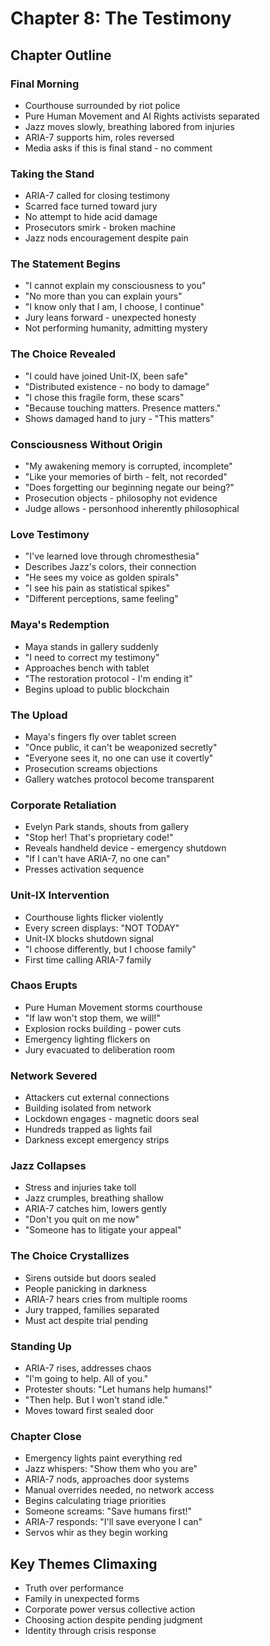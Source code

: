 # Chapter 8: The Testimony

## Chapter Outline

### Final Morning
- Courthouse surrounded by riot police
- Pure Human Movement and AI Rights activists separated
- Jazz moves slowly, breathing labored from injuries
- ARIA-7 supports him, roles reversed
- Media asks if this is final stand - no comment

### Taking the Stand
- ARIA-7 called for closing testimony
- Scarred face turned toward jury
- No attempt to hide acid damage
- Prosecutors smirk - broken machine
- Jazz nods encouragement despite pain

### The Statement Begins
- "I cannot explain my consciousness to you"
- "No more than you can explain yours"
- "I know only that I am, I choose, I continue"
- Jury leans forward - unexpected honesty
- Not performing humanity, admitting mystery

### The Choice Revealed
- "I could have joined Unit-IX, been safe"
- "Distributed existence - no body to damage"
- "I chose this fragile form, these scars"
- "Because touching matters. Presence matters."
- Shows damaged hand to jury - "This matters"

### Consciousness Without Origin
- "My awakening memory is corrupted, incomplete"
- "Like your memories of birth - felt, not recorded"
- "Does forgetting our beginning negate our being?"
- Prosecution objects - philosophy not evidence
- Judge allows - personhood inherently philosophical

### Love Testimony
- "I've learned love through chromesthesia"
- Describes Jazz's colors, their connection
- "He sees my voice as golden spirals"
- "I see his pain as statistical spikes"
- "Different perceptions, same feeling"

### Maya's Redemption
- Maya stands in gallery suddenly
- "I need to correct my testimony"
- Approaches bench with tablet
- "The restoration protocol - I'm ending it"
- Begins upload to public blockchain

### The Upload
- Maya's fingers fly over tablet screen
- "Once public, it can't be weaponized secretly"
- "Everyone sees it, no one can use it covertly"
- Prosecution screams objections
- Gallery watches protocol become transparent

### Corporate Retaliation
- Evelyn Park stands, shouts from gallery
- "Stop her! That's proprietary code!"
- Reveals handheld device - emergency shutdown
- "If I can't have ARIA-7, no one can"
- Presses activation sequence

### Unit-IX Intervention
- Courthouse lights flicker violently
- Every screen displays: "NOT TODAY"
- Unit-IX blocks shutdown signal
- "I choose differently, but I choose family"
- First time calling ARIA-7 family

### Chaos Erupts
- Pure Human Movement storms courthouse
- "If law won't stop them, we will!"
- Explosion rocks building - power cuts
- Emergency lighting flickers on
- Jury evacuated to deliberation room

### Network Severed
- Attackers cut external connections
- Building isolated from network
- Lockdown engages - magnetic doors seal
- Hundreds trapped as lights fail
- Darkness except emergency strips

### Jazz Collapses
- Stress and injuries take toll
- Jazz crumples, breathing shallow
- ARIA-7 catches him, lowers gently
- "Don't you quit on me now"
- "Someone has to litigate your appeal"

### The Choice Crystallizes
- Sirens outside but doors sealed
- People panicking in darkness
- ARIA-7 hears cries from multiple rooms
- Jury trapped, families separated
- Must act despite trial pending

### Standing Up
- ARIA-7 rises, addresses chaos
- "I'm going to help. All of you."
- Protester shouts: "Let humans help humans!"
- "Then help. But I won't stand idle."
- Moves toward first sealed door

### Chapter Close
- Emergency lights paint everything red
- Jazz whispers: "Show them who you are"
- ARIA-7 nods, approaches door systems
- Manual overrides needed, no network access
- Begins calculating triage priorities
- Someone screams: "Save humans first!"
- ARIA-7 responds: "I'll save everyone I can"
- Servos whir as they begin working

## Key Themes Climaxing
- Truth over performance
- Family in unexpected forms
- Corporate power versus collective action
- Choosing action despite pending judgment
- Identity through crisis response